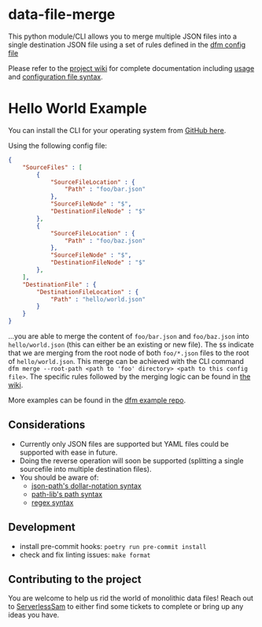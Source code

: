 # data-file-merge

This python module/CLI allows you to merge multiple JSON files into a single destination JSON file using a set of rules defined in the [dfm config file](https://github.com/ServerlessSam/data-file-merge/wiki/Configuration)

Please refer to the [project wiki](https://github.com/ServerlessSam/data-file-merge/wiki) for complete documentation including [usage](https://github.com/ServerlessSam/data-file-merge/wiki/Usage) and [configuration file syntax](https://github.com/ServerlessSam/data-file-merge/wiki/Configuration).

# Hello World Example

You can install the CLI for your operating system from [GitHub here](https://github.com/ServerlessSam/data-file-merge/releases).

Using the following config file:
```json
{
    "SourceFiles" : [
        {
            "SourceFileLocation" : {
                "Path" : "foo/bar.json"
            },
            "SourceFileNode" : "$",
            "DestinationFileNode" : "$"
        },
        {
            "SourceFileLocation" : {
                "Path" : "foo/baz.json"
            },
            "SourceFileNode" : "$",
            "DestinationFileNode" : "$"
        },
    ],
    "DestinationFile" : {
        "DestinationFileLocation" : {
            "Path" : "hello/world.json"
        }
    }
}
```
...you are able to merge the content of `foo/bar.json` and `foo/baz.json` into `hello/world.json` (this can either be an existing or new file). The `$`s indicate that we are merging from the root node of both `foo/*.json` files to the root of `hello/world.json`.
This merge can be achieved with the CLI command `dfm merge --root-path <path to 'foo' directory> <path to this config file>`.
The specific rules followed by the merging logic can be found in [the wiki](https://github.com/ServerlessSam/data-file-merge/wiki/Merging-Logic).

More examples can be found in the [dfm example repo](https://github.com/ServerlessSam/dfm-examples).

## Considerations

* Currently only JSON files are supported but YAML files could be supported with ease in future.
* Doing the reverse operation will soon be supported (splitting a single sourcefile into multiple destination files).
* You should be aware of:
  * [json-path's dollar-notation syntax](https://pypi.org/project/jsonpath-ng/)
  * [path-lib's path syntax](https://docs.python.org/3/library/pathlib.html)
  * [regex syntax](https://www.rexegg.com/regex-quickstart.html)

## Development

* install pre-commit hooks: ``poetry run pre-commit install``
* check and fix linting issues: ``make format``

## Contributing to the project

You are welcome to help us rid the world of monolithic data files! Reach out to [ServerlessSam](https://github.com/ServerlessSam) to either find some tickets to complete or bring up any ideas you have.
